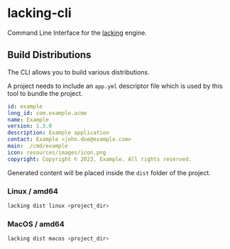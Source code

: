 # lacking-cli

Command Line Interface for the [lacking](https://github.com/mokiat/lacking) engine.

## Build Distributions

The CLI allows you to build various distributions.

A project needs to include an `app.yml` descriptor file which is used by this tool to bundle the project.

```yaml
id: example
long_id: com.example.acme
name: Example
version: 1.3.0
description: Example application
contact: Example <john.doe@example.com>
main: ./cmd/example
icon: resources/images/icon.png
copyright: Copyright © 2023, Example. All rights reserved.
```

Generated content will be placed inside the `dist` folder of the project.

### Linux / amd64

```sh
lacking dist linux <project_dir>
```

### MacOS / amd64

```sh
lacking dist macos <project_dir>
```
